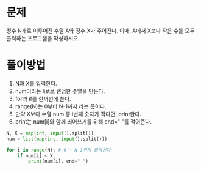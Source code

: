 # 문제
정수 N개로 이루어진 수열 A와 정수 X가 주어진다. 이때, A에서 X보다 작은 수를 모두 출력하는 프로그램을 작성하시오.

# 풀이방법
1. N과 X를 입력한다.
2. num이라는 list로 랜덤한 수열을 만든다.
3. for과 if를 한꺼번에 쓴다.
4. range(N)는 0부터 N-1까지 라는 뜻이다.
5. 만약 X보다 수열 num 중 i번째 숫자가 작다면, print한다.
6. print는 num[i]와 함께 띄어쓰기를 위해 end=" "를 적어준다.

```python
N, X = map(int, input().split())
num = list(map(int, input().split()))

for i in range(N): # 0 ~ N-1까지 입력된다
    if num[i] < X:
        print(num[i], end=" ")
```
